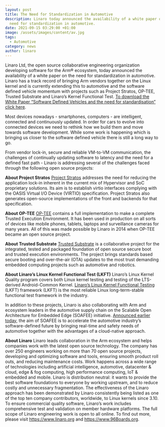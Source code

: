 ```yaml
---
layout: post
title: The Need for Standardization in Automotive
description: Linaro today announced the availability of a white paper on the
  need for standardization in automotive.
date: 2021-09-15 03:29:00 +01:00
image: /assets/images/content/av.jpg
tags:
  - Automotive
category: news
author: linaro
---
```


Linaro Ltd, the open source collaborative engineering organization developing software for the Arm® ecosystem, today announced the availability of a white paper on the need for standardization in automotive. Linaro has a track record of bringing Arm vendors together on the Linux kernel and is currently extending this to automotive and the software defined vehicle momentum with projects such as Project Stratos, OP-TEE, Trusted Substrate and Linaro’s Kernel Functional Test. [To download the White Paper “Software Defined Vehicles and the need for standardisation” click here](https://static.linaro.org/assets/automotive_white_paper_0921.pdf).

Most devices nowadays - smartphones, computers - are intelligent, connected and continuously updated. In order for cars to evolve into connected devices we need to rethink how we build them and move towards software development. While some work is happening which is bringing us closer to the software defined vehicle there is still a long way to go.

From vendor lock-in, secure and reliable VM-to-VM communication, the challenges of continually updating software to latency and the need for a defined fast path - Linaro is addressing several of the challenges faced through the following open source projects:

**About Project Stratos**
[Project Stratos](https://linaro.atlassian.net/wiki/spaces/STR/overview) addresses the need for reducing the application lock-in inherent in the current mix of Hypervisor and SoC proprietary solutions. Its aim is to establish virtio interfaces complying with the OASIS Virtual I/O Device (VIRTIO) specification. Project Stratos also generates open-source implementations of the front and backends for that specification.

**About OP-TEE**
[OP-TEE](https://www.op-tee.org/) contains a full implementation to make a complete Trusted Execution Environment. It has been used in production on all sorts of devices like mobile phones, tablets, laptops and surveillance cameras for many years. All of this was made possible by Linaro in 2014 when OP-TEE became an open source project.

**About Trusted Substrate**
[Trusted Substrate](/automotive-iot-and-edge-devices/) is a collaborative project for the integrated, tested and packaged foundation of open source secure boot and trusted execution environments. The project brings standards based secure booting and over-the-air (OTA) updates to the most trust demanding embedded computing projects such as automotive and robotics.

**About Linaro’s Linux Kernel Functional Test (LKFT)**
Linaro’s Linux Kernel Quality program covers both Linux kernel testing and testing of the LTS-derived Android-Common Kernel. [Linaro’s Linux Kernel Functional Testing](https://lkft.linaro.org/) (LKFT) framework (LKFT) is the most reliable Linux long-term-stable functional test framework in the industry.

In addition to these projects, Linaro is also collaborating with Arm and ecosystem leaders in the automotive supply chain on the Scalable Open Architecture for Embedded Edge (SOAFEE) initiative. [Announced earlier today](https://www.arm.com/company/news/2021/09/new-arm-technologies-to-transform-the-software-defined-future-for-the-automotive-industry), the aim of SOAFEE is to accelerate the automotive industry’s software-defined future by bringing real-time and safety needs of automotive together with the advantages of a cloud-native approach.

**About Linaro**
Linaro leads collaboration in the Arm ecosystem and helps companies work with the latest open source technology. The company has over 250 engineers working on more than 70 open source projects, developing and optimizing software and tools, ensuring smooth product roll outs, and reducing maintenance costs. Work happens across a wide range of technologies including artificial intelligence, automotive, datacenter & cloud, edge & fog computing, high performance computing, IoT & embedded and mobile. Linaro is distribution neutral: it wants to provide the best software foundations to everyone by working upstream, and to reduce costly and unnecessary fragmentation. The effectiveness of the Linaro approach has been demonstrated by Linaro consistently being listed as one of the top ten company contributors, worldwide, to Linux kernels since 3.10.
To ensure commercial quality software, Linaro’s work includes comprehensive test and validation on member hardware platforms. The full scope of Linaro engineering work is open to all online. To find out more, please visit <https://www.linaro.org> and <https://www.96Boards.org>.
